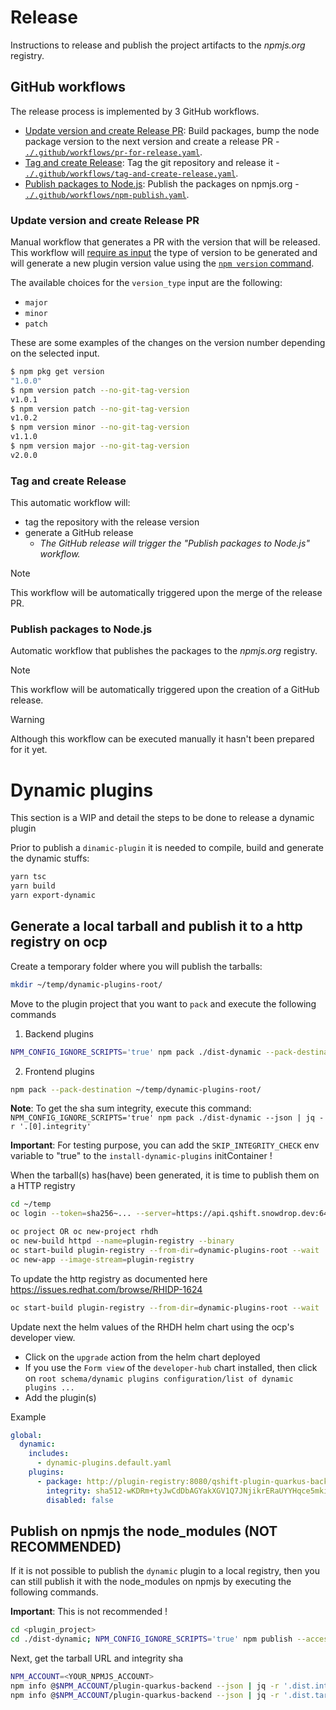 # Release

Instructions to release and publish the project artifacts to the _npmjs.org_ 
 registry.

## GitHub workflows

The release process is implemented by 3 GitHub workflows.

* [Update version and create Release PR](#update-version-and-create-release-pr): 
 Build packages, bump the node package version to the next version and create 
 a release PR - [`./.github/workflows/pr-for-release.yaml`](./.github/workflows/pr-for-release.yaml).
* [Tag and create Release](#tag-and-create-release): 
 Tag the git repository and release it - [`./.github/workflows/tag-and-create-release.yaml`](./.github/workflows/tag-and-create-release.yaml).
* [Publish packages to Node.js](#publish-packages-to-nodejs): 
 Publish the packages on npmjs.org - [`./.github/workflows/npm-publish.yaml`](./.github/workflows/npm-publish.yaml).


### Update version and create Release PR

Manual workflow that generates a PR with the version that will be released.
 This workflow will 
 [require as input](https://docs.github.com/en/actions/using-workflows/workflow-syntax-for-github-actions#onworkflow_dispatchinputs) 
 the type of version to be generated and will generate a new plugin version value 
 using the [`npm version` command](https://docs.npmjs.com/cli/v10/commands/npm-version).
 
The available choices for the `version_type` input are the following:

* `major`
* `minor`
* `patch`

These are some examples of the changes on the version number depending on the selected input.

```bash
$ npm pkg get version
"1.0.0"
$ npm version patch --no-git-tag-version
v1.0.1
$ npm version patch --no-git-tag-version
v1.0.2
$ npm version minor --no-git-tag-version
v1.1.0
$ npm version major --no-git-tag-version
v2.0.0
```


### Tag and create Release

This automatic workflow will:

* tag the repository with the release version
* generate a GitHub release
  * _The GitHub release will trigger the "Publish packages to Node.js" workflow._

> [!NOTE] 
> This workflow will be automatically triggered upon the merge of the release PR.


### Publish packages to Node.js

Automatic workflow that publishes the packages to the _npmjs.org_ registry.

> [!NOTE] 
> This workflow will be automatically triggered upon the creation of a GitHub release. 

> [!WARNING] 
> Although this workflow can be executed manually it hasn't been 
> prepared for it yet.


# Dynamic plugins

This section is a WIP and detail the steps to be done to release a dynamic plugin

Prior to publish a `dinamic-plugin` it is needed to compile, build and generate the dynamic stuffs:
```bash
yarn tsc
yarn build
yarn export-dynamic
```

## Generate a local tarball and publish it to a http registry on ocp

Create a temporary folder where you will publish the tarballs:

```bash
mkdir ~/temp/dynamic-plugins-root/
```

Move to the plugin project that you want to `pack` and execute the following commands

1. Backend plugins

```bash
NPM_CONFIG_IGNORE_SCRIPTS='true' npm pack ./dist-dynamic --pack-destination ~/temp/dynamic-plugins-root/
```

2. Frontend plugins

```bash
npm pack --pack-destination ~/temp/dynamic-plugins-root/ 
```


**Note**: To get the sha sum integrity, execute this command: `NPM_CONFIG_IGNORE_SCRIPTS='true' npm pack ./dist-dynamic --json | jq -r '.[0].integrity'`

**Important**: For testing purpose, you can add the `SKIP_INTEGRITY_CHECK` env variable to "true" to the `install-dynamic-plugins` initContainer !

When the tarball(s) has(have) been generated, it is time to publish them on a HTTP registry
```bash
cd ~/temp
oc login --token=sha256~... --server=https://api.qshift.snowdrop.dev:6443

oc project OR oc new-project rhdh
oc new-build httpd --name=plugin-registry --binary
oc start-build plugin-registry --from-dir=dynamic-plugins-root --wait
oc new-app --image-stream=plugin-registry
```

To update the http registry as documented here https://issues.redhat.com/browse/RHIDP-1624
```bash
oc start-build plugin-registry --from-dir=dynamic-plugins-root --wait
```

Update next the helm values of the RHDH helm chart using the ocp's developer view.

- Click on the `upgrade` action from the helm chart deployed
- If you use the `Form view` of the `developer-hub` chart installed, then click on `root schema/dynamic plugins configuration/list of dynamic plugins ...`
- Add the plugin(s)

Example
```yaml
global:
  dynamic:
    includes:
      - dynamic-plugins.default.yaml
    plugins:
      - package: http://plugin-registry:8080/qshift-plugin-quarkus-backend-dynamic-0.1.28.tgz
        integrity: sha512-wKDRm+tyJwCdDbAGYakXGV1Q7JNjikrERaUYYHqce5mki7yP2fAWJ4rFxKXgj/t1oRg0sZDIWeMS3MtvxuR5SA==
        disabled: false
```

## Publish on npmjs the node_modules (NOT RECOMMENDED)

If it is not possible to publish the `dynamic` plugin to a local registry, then you can still publish it with the node_modules on npmjs
by executing the following commands.

**Important**: This is not recommended !
```bash
cd <plugin_project> 
cd ./dist-dynamic; NPM_CONFIG_IGNORE_SCRIPTS='true' npm publish --access public
```

Next, get the tarball URL and integrity sha
```bash
NPM_ACCOUNT=<YOUR_NPMJS_ACCOUNT>
npm info @$NPM_ACCOUNT/plugin-quarkus-backend --json | jq -r '.dist.integrity'
npm info @$NPM_ACCOUNT/plugin-quarkus-backend --json | jq -r '.dist.tarball'
```